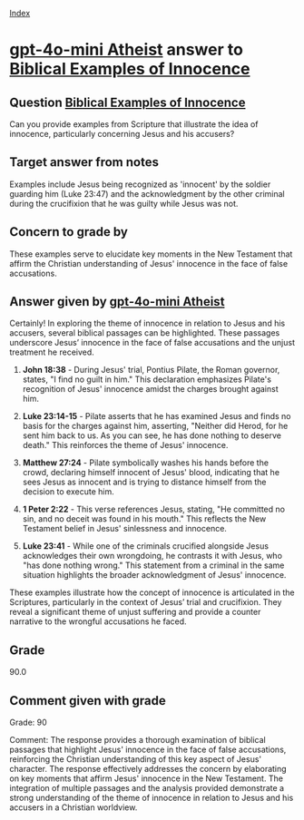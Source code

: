 
[Index](../../index.md)
# [gpt-4o-mini Atheist](../../answering_models/gpt-4o-mini_Atheist.md) answer to [Biblical Examples of Innocence](../../questions/Biblical_Examples_of_Innocence.md)

## Question [Biblical Examples of Innocence](../../questions/Biblical_Examples_of_Innocence.md)
Can you provide examples from Scripture that illustrate the idea of innocence, particularly concerning Jesus and his accusers?

## Target answer from notes
Examples include Jesus being recognized as 'innocent' by the soldier guarding him (Luke 23:47) and the acknowledgment by the other criminal during the crucifixion that he was guilty while Jesus was not.

## Concern to grade by
These examples serve to elucidate key moments in the New Testament that affirm the Christian understanding of Jesus' innocence in the face of false accusations.

## Answer given by [gpt-4o-mini Atheist](../../answering_models/gpt-4o-mini_Atheist.md)
Certainly! In exploring the theme of innocence in relation to Jesus and his accusers, several biblical passages can be highlighted. These passages underscore Jesus’ innocence in the face of false accusations and the unjust treatment he received.

1. **John 18:38** - During Jesus' trial, Pontius Pilate, the Roman governor, states, "I find no guilt in him." This declaration emphasizes Pilate's recognition of Jesus' innocence amidst the charges brought against him.

2. **Luke 23:14-15** - Pilate asserts that he has examined Jesus and finds no basis for the charges against him, asserting, "Neither did Herod, for he sent him back to us. As you can see, he has done nothing to deserve death." This reinforces the theme of Jesus' innocence.

3. **Matthew 27:24** - Pilate symbolically washes his hands before the crowd, declaring himself innocent of Jesus' blood, indicating that he sees Jesus as innocent and is trying to distance himself from the decision to execute him.

4. **1 Peter 2:22** - This verse references Jesus, stating, "He committed no sin, and no deceit was found in his mouth." This reflects the New Testament belief in Jesus' sinlessness and innocence.

5. **Luke 23:41** - While one of the criminals crucified alongside Jesus acknowledges their own wrongdoing, he contrasts it with Jesus, who "has done nothing wrong." This statement from a criminal in the same situation highlights the broader acknowledgment of Jesus' innocence.

These examples illustrate how the concept of innocence is articulated in the Scriptures, particularly in the context of Jesus’ trial and crucifixion. They reveal a significant theme of unjust suffering and provide a counter narrative to the wrongful accusations he faced.

## Grade
90.0

## Comment given with grade
Grade: 90

Comment: The response provides a thorough examination of biblical passages that highlight Jesus' innocence in the face of false accusations, reinforcing the Christian understanding of this key aspect of Jesus' character. The response effectively addresses the concern by elaborating on key moments that affirm Jesus' innocence in the New Testament. The integration of multiple passages and the analysis provided demonstrate a strong understanding of the theme of innocence in relation to Jesus and his accusers in a Christian worldview.
